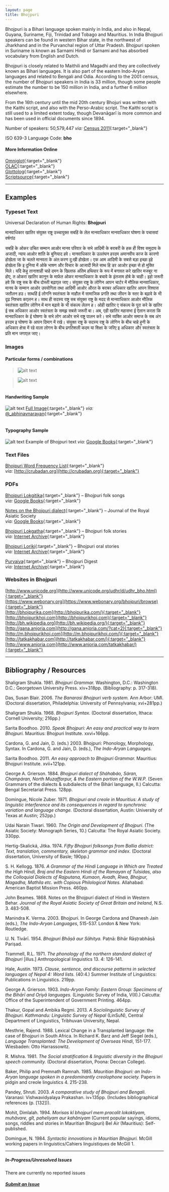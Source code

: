 ```yaml
---
layout: page
title: Bhojpuri
---
```


Bhojpuri is a Bihari language spoken mainly in India, and also in Nepal, Guyana, Suriname, Fiji, Trinidad and Tobago and Mauritius. In India Bhojpuri speakers can be found in western Bihar state, in the northwest of Jharkhand and in the Purvanchal region of Uttar Pradesh. Bhojpuri spoken in Suriname is known as Sarnami Hindi or Sarnami and has absorbed vocabulary from English and Dutch. 

Bhojpuri is closely related to Maithili and Magadhi and they are collectively known as Bihari languages. It is also part of the eastern Indo-Aryan languages and related to Bengali and Odia. According to the 2001 census, the number of Bhojpuri speakers in India is 33 million, though some people estimate the number to be 150 million in India, and a further 6 million elsewhere.

From the 16th century until the mid 20th century Bhojuri was written with the Kaithi script, and also with the Perso-Arabic script. The Kaithi script is still used to a limited extent today, though Devanāgarī is more common and has been used in official documents since 1894.

Number of speakers: 50,579,447 *via:* [Census 2011](../devanagari-overview/Census-of-India-2011-Language.pdf){:target="_blank"}  

ISO 639-3 Language Code: **bho**  

#### More Information Online

[Omniglot](https://omniglot.com/writing/bhojpuri.htm){:target="_blank"}  
[OLAC](http://www.language-archives.org/language/bho){:target="_blank"}  
[Glottolog](https://glottolog.org/resource/languoid/id/bhoj1244){:target="_blank"}  
[Scriptsource](https://www.scriptsource.org/cms/scripts/page.php?item_id=language_detail&key=bho){:target="_blank"}

---

## Examples

### Typeset Text

Universal Declaration of Human Rights: **Bhojpuri**

मानवाधिकार खातिर संयुक्त राष्ट्र उच्चायुक्त सबहिं के लेल मानवाधिकार मानवाधिकार घोषणा के पचासवां वर्षगांठ

सबहिं के ओकर उचित सम्मान आओर मानव परिवार के सभे आदिमी के बराबरी के हक ही विश्व समुदाय के अजादी, न्याय आओर शांति के बुनियाद हवे।
मानवाधिकार के उल्लंघन हरदम अमानवीय काज के कारणो होखेला जा के चलते मानवता के अंत:करण दु:खी होखेला। एक आम आदिमी के सबसे बड़ा इच्छा इहे होखेला कि इ दुनिया में ओके भाषण और विचार के आजादी मिले साथ हि डर आओर इच्छा से हो मुक्ति मिले।
यदि केहु तानाशाही चाहे दमन के खिलाफ अंतिम हथियार के रूप में बगावत करे खातिर मजबूर ना होए, त ओकरा खातिर कानून के मार्फत ओकर मानवाधिकार के बचावे के इंतजाम होबे के चाही। इहो जरूरी हवे कि राष्ट्र सब के बीच दोस्ती बढ़ाएल जाए।
संयुक्त राष्ट्र के लोगिन आपन चार्टर में मौलिक मानवाधिकार, मानव के सम्मान आओर उपयोगिता तथा आदिमी आओर औरत के बराबर अधिकार खातिर आपन विश्वास जतौलन हउ। साथहिं ई लोगनि स्वतंत्रता के माहौल में सामाजिक प्रगति तथा जीवन के स्तर के बढ़ावे के भी दृढ़ निश्चय कएलन ह।
साथ ही सदस्य राष्ट्र सब संयुक्त राष्ट्र के मदद से मानवाधिकार आओर मौलिक स्वतंत्रता खातिर लोगिन में मान बढ़ावे के भी संकल्प लेलन ह।
ओही खातिर ए संकल्प के पूरा करे के खतिर ई सब अधिकार आओर स्वतंत्रता के समझ सबसे जरूरी बा।
अब, एही खातिर महासभा ई ऐलान करता कि मानवाधिकार के ई घोषणा के सभे लोग आओर सभे राष्ट्र पालन करे। सभे व्यक्ति आओर समाज के सब अंग हरदम इ घोषणा के आपन दिमाग में रखे। संयुक्त राष्ट्र के सदस्य राष्ट्र के लोगिन के बीच चाहे हुनी के अधिकार क्षेत्रा में रहे वाला लोगन के बीच प्रगतिशली कदम या शिक्षा के जरिए इ अधिकार और स्वतंत्रता के प्रति मान जगाएल जाए।


### Images

#### Particular forms / combinations

>![alt text](/images/01.png)  

>![alt text](/images/02.png)  
 &nbsp;  


#### Handwriting Sample

![alt text](/images/Bhojpuri-handwriting-01.png)
[Full Image](/images/Bhojpuri-handwriting-01.jpg){:target="_blank"} *via:* [@_abhinavnarayan](https://twitter.com/_abhinavnarayan/status/1286188557560950786){:target="_blank"}  
&nbsp;  


#### Typography Sample

![alt text](/images/bhojpuri.png)
Example of Bhojpuri text
*via:* [Google Books](https://www.google.co.uk/books/edition/Khat_Mithwa_Bhojpuri_Kabita/GFsBxdTqSKIC?hl=en&gbpv=0){:target="_blank"}


### Text Files

[Bhojpuri Word Frequency List](/basic-info/bhojpuri-word-frequency.txt){:target="_blank"}  
*via:* [http://crubadan.org](http://crubadan.org){:target="_blank"}


### PDFs

[Bhojpuri Lokgitika](/samples/Bhojpuri-01.pdf){:target="_blank"} – Bhojpuri folk songs  
*via:* [Google Books](https://www.google.co.uk/books/edition/Bhojpuri_Lokgitika/wRtZtpEU9fgC?hl=en&gbpv=0){:target="_blank"}

[Notes on the Bhojpuri dialect](/samples/Bhojpuri-02.pdf){:target="_blank"} – Journal of the Royal Asiatic Society  
*via:* [Google Books](http://www.link.com){:target="_blank"}

[Bhojpuri Lokgatha](/samples/Bhojpuri-03.pdf){:target="_blank"} – Bhojpuri folk stories  
*via:* [Internet Archive](https://archive.org/details/in.ernet.dli.2015.478960){:target="_blank"}

[Bhojpuri Loriki](/samples/Bhojpuri-04.pdf){:target="_blank"} – Bhojpuri oral stories  
*via:* [Internet Archive](https://archive.org/details/in.ernet.dli.2015.464208){:target="_blank"}

[Purvaiya](/samples/Bhojpuri-05.pdf){:target="_blank"} – Bhojpuri Digest  
*via:* [Internet Archive](https://archive.org/details/purvaiya-1-bhojpuri-digest-pandey-ashutosh-dinesh-bhramar){:target="_blank"}


### Websites in Bhojpuri

[http://www.unicode.org](http://www.unicode.org/udhr/d/udhr_bho.html){:target="_blank"}  
[https://www.webonary.org](https://www.webonary.org/bhojpuri/browse){:target="_blank"}  
[http://bhojpurika.com](http://bhojpurika.com/){:target="_blank"}  
[http://bhojpurikhoj.com](http://bhojpurikhoj.com){:target="_blank"}  
[http://bh.wikipedia.org](http://bh.wikipedia.org/){:target="_blank"}  
[http://gana.anjoria.com](http://gana.anjoria.com/?cat=2){:target="_blank"}  
[http://m.bhojpurikhoj.com](http://m.bhojpurikhoj.com/){:target="_blank"}  
[http://tatkakhabar.com](http://tatkakhabar.com/){:target="_blank"}  
[http://www.anjoria.com](http://www.anjoria.com/tatkakhabar/){:target="_blank"}


---

## Bibliography / Resources

Shaligram Shukla. 1981. *Bhojpuri Grammar.* Washington, D.C.: Washington D.C.: Georgetown University Press. xiv+318pp. (Bibliography: p. 317-318).

Das, Susan Blair. 2006. *The Banarasi Bhojpuri verb system.* Ann Arbor: UMI. (Doctoral dissertation, Philadelphia: University of Pennsylvania; xvi+281pp.)

Shaligram Shukla. 1968. *Bhojpuri Syntax.* (Doctoral dissertation, Ithaca: Cornell University; 216pp.)

Sarita Boodhoo. 2010. *Speak Bhojpuri: An easy and practical way to learn Bhojpuri.* Mauritius: Bhojpuri Institute. xxvi+166pp.

Cardona, G. and Jain, D. (eds.) 2003. Bhojpuri: Phonology, Morphology, Syntax. In Cardona, G. and Jain, D. (eds.), *The Indo-Aryan Languages.*

Sarita Boodhoo. 2011. *An easy approach to Bhojpuri Grammar.* Mauritius: Bhojpuri Institute. xvii+121pp.

George A. Grierson. 1884. *Bhojpuri dialect of Sháhabáo, Sáran, Champáran, North Muzaffarpur, & the Eastern portion of the W.W.P.* (Seven Grammars of the dialects & subdialects of the Bihárí language, II.) Calcutta: Bengal Secretariat Press. 128pp.

Domingue, Nicole Zuber. 1971. *Bhojpuri and creole in Mauritius: A study of linguistic interference and its consequences in regard to synchronic variation and language change.* (Doctoral dissertation, Austin: University of Texas at Austin; 252pp.)

Udai Narain Tiwari. 1960. *The Origin and Development of Bhojpuri.* (The Asiatic Society: Monograph Series, 10.) Calcutta: The Royal Asiatic Society. 330pp.

Hertig-Skalická, Jitka. 1974. *Fifty Bhojpuri folksongs from Ballia district: Text, translation, commentary, skeleton grammar and index.* (Doctoral dissertation, University of Basle; 190pp.)

S. H. Kellogg. 1876. *A Grammar of the Hindi Language in Which are Treated the High Hindi, Braj and the Eastern Hindi of the Ramayan of Tulsidas, also the Colloquial Dialects of Rajputana, Kumaon, Avadh, Riwa, Bhojpur, Magadha, Mathila etc. with Copious Philological Notes.* Allahabad: American Baptist Mission Press. 460pp.

John Beames. 1868. Notes on the Bhojpurí dialect of Hindi in Western Behar. *Journal of the Royal Asiatic Society of Great Britain and Ireland*, N.S. 3. 483-508.

Manindra K. Verma. 2003. Bhojpuri. In George Cardona and Dhanesh Jain (eds.), *The Indo-Aryan Languages*, 515-537. London & New York: Routledge.

U. N. Tivārī. 1954. *Bhojpuri Bhāṣā aur Sāhitya.* Paṭnā: Bihār Rāṣṭrabhāṣā Pariṣad.

Trammell, R.L. 1971. *The phonology of the northern standard dialect of Bhojpuri* [illus.] Anthropological linguistics 13. 4: 126-141.

Hale, Austin. 1973. *Clause, sentence, and discourse patterns in selected languages of Nepal 4: Word lists.* (40:4.) Summer Institute of Linguistics: Publications in Linguistics. 219pp.

George A. Grierson. 1903. *Indo-Aryan Family: Eastern Group: Specimens of the Bihārī and Oṛiyā languages.* (Linguistic Survey of India, V(II).) Calcutta: Office of the Superintendent of Government Printing. 464pp.

Thakur, Gopal and Ambika Regmi. 2013. *A Sociolinguistic Survey of Bhojpuri. Kathmandu: Linguistic Survey of Nepal* (LinSuN), Central Department of Linguistics, Tribhuvan University, Nepal.

Mesthrie, Rajend. 1988. Lexical Change in a Transplanted language: the case of Bhojpuri in South Africa. In Richard K. Barz and Jeff Siegel (eds.), *Language Transplanted: The Development of Overseas Hindi*, 151-177. Wiesbaden: Otto Harrassowitz.

R. Mishra. 1981. *The Social stratification & linguistic diversity in the Bhojpuri speech community.* (Doctoral dissertation, Poona: Deccan College).

Baker, Philip and Premnath Ramnah. 1985. *Mauritian Bhojpuri: an Indo-Aryan language spoken in a predominantly creolophone society.* Papers in pidgin and creole linguistics 4. 215-238.

Pandey, Shruti. 2003. *A comparative study of Bhojpuri and Bengali.* Varanasi: Vishwavidyalaya Prakashan. iv+135pp. (Includes bibliographical references (p. [132])).

Mohit, Dimlalah. 1994. *Morisas kî bhojpurî mem pracalit lokoktiyam, muhâvare, gît, paheliyam aur kahâniyam* (Current popular sayings, idioms, songs, riddles and stories in Mauritian Bhojpuri) Bel Air (Mauritius): Self-published.

Domingue, N. 1984. *Syntactic innovations in Mauritian Bhojpuri.* McGill working papers in linguistics/Cahiers linguistiques de McGill 1.


---

##### In-Progress/Unresolved Issues  

There are currently no reported issues

##### [Submit an Issue](mailto:devanagari.documentation@gmail.com)